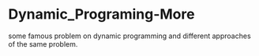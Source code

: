 # Dynamic_Programing-More
some famous problem on dynamic programming and different approaches of the same problem.
